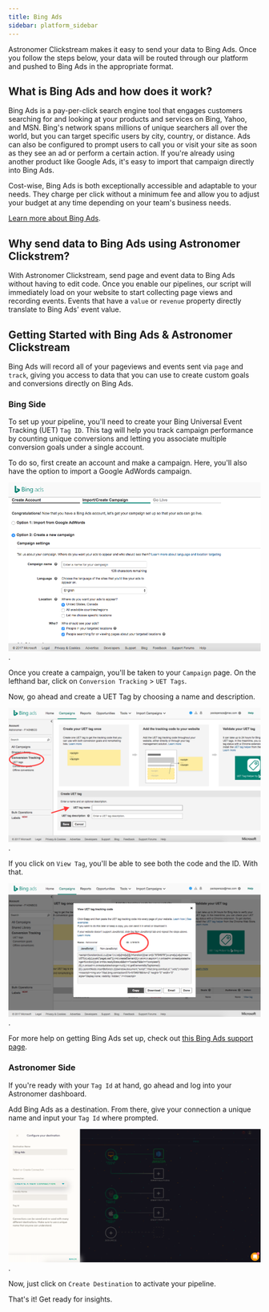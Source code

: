 ```yaml
---
title: Bing Ads
sidebar: platform_sidebar
---
```


Astronomer Clickstream makes it easy to send your data to Bing Ads. Once you follow the steps below, your data will be routed through our platform and pushed to Bing Ads in the appropriate format. 

## What is Bing Ads and how does it work?

Bing Ads is a pay-per-click search engine tool that engages customers searching for and looking at your products and services on Bing, Yahoo, and MSN. Bing's network spans millions of unique searchers all over the world, but you can target specific users by city, country, or distance. Ads can also be configured to prompt users to call you or visit your site as soon as they see an ad or perform a certain action. If you're already using another product like Google Ads, it's easy to import that campaign directly into Bing Ads. 

Cost-wise, Bing Ads is both exceptionally accessible and adaptable to your needs. They charge per click without a minimum fee and allow you to adjust your budget at any time depending on your team's business needs. 

[Learn more about Bing Ads](https://secure.bingads.microsoft.com/).

## Why send data to Bing Ads using Astronomer Clickstrem?

With Astronomer Clickstream, send page and event data to Bing Ads without having to edit code. Once you enable our pipelines, our script will immediately load on your website to start collecting page views and recording events. Events that have a `value` or `revenue` property directly translate to Bing Ads' event value.

## Getting Started with Bing Ads & Astronomer Clickstream

Bing Ads will record all of your pageviews and events sent via `page` and `track`, giving you access to data that you can use to create custom goals and conversions directly on Bing Ads. 

### Bing Side 

To set up your pipeline, you'll need to create your Bing Universal Event Tracking (UET) `Tag ID`. This tag will help you track campaign performance by counting unique conversions and letting you associate multiple conversion goals under a single account.

To do so, first create an account and make a campaign. Here, you'll also have the option to import a Google AdWords campaign.

![bing-ads1](../../../images/bing-ads1.png). 

Once you create a campaign, you'll be taken to your `Campaign` page. On the lefthand bar, click on `Conversion Tracking` > `UET Tags`. 

Now, go ahead and create a UET Tag by choosing a name and description. 

![bing-ads2](../../../images/bing-ads2.png). 

If you click on `View Tag`, you'll be able to see both the code and the ID. With that.

![bing-ads3](../../../images/bing-ads3.png). 

For more help on getting Bing Ads set up, check out [this Bing Ads support page](http://help.bingads.microsoft.com/apex/index/3/en/56705). 

### Astronomer Side 

If you're ready with your `Tag Id` at hand, go ahead and log into your Astronomer dashboard. 

Add Bing Ads as a destination. From there, give your connection a unique name and input your `Tag Id` where prompted. 

![bing-ads4](../../../images/bing-ads4.png). 

Now, just click on `Create Destination` to activate your pipeline. 

That's it! Get ready for insights. 












